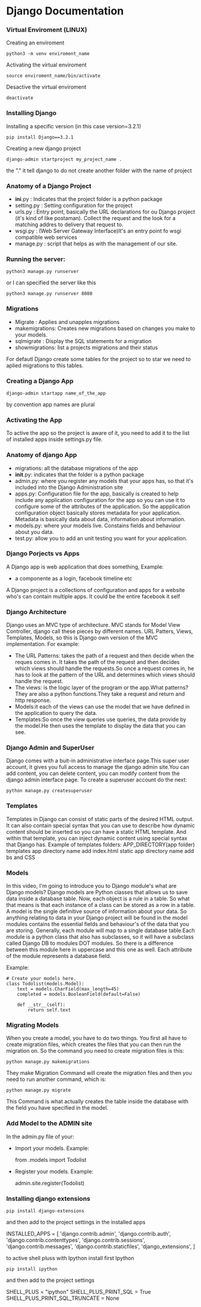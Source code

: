 # Django Documentation

### Virtual Enviroment (LINUX)

Creating an enviroment

	python3 -m venv enviroment_name
Activating the virtual enviroment

	source enviroment_name/bin/activate
Desactive the virtual enviroment

	deactivate

### Installing Django

Installing a specific version (in this case version=3.2.1)

	pip install Django==3.2.1

Creating a new django project

	django-admin startproject my_project_name .
the "."  it tell django to do not create another folder with the name of project

### Anatomy of a Django Project
- __ini__.py : Indicates that the project folder is a python package
- setting.py : Setting configuration for the project
- urls.py : Entry point, basically the URL declarations for ou Django project (it's kind of like postaman). Collect the request and the look for a matching addres to delivery that request to.
- wsgi.py : (Web Server Gateway Interface)It's an entry point fo wsgi compatible web services
- manage.py : script that helps as with the management of our site. 



### Running the server:

	python3 manage.py runserver
or I can specified the server like this

	python3 manage.py runserver 8080
### Migrations

- Migrate : Applies and unapples migrations
- makemigrations: Creates new migrations based on changes you make to your models.
- sqlmigrate : Display the SQL statements for a migration
- showmigrations: list a projects migrations and their status

For defautl Django create some tables for the project so to star we need to aplied migrations
to this tables.

### Creating a Django App

	django-admin startapp name_of_the_app
by convention app names are plural

### Activating the App
To active the app so the project is aware of it, you need to add it to the list of installed
apps inside settings.py file.

### Anatomy of django App
- migrations: all the database migrations of the app
- __init__.py: indicates that the folder is a python package
- admin.py: where you register any models that your apps has, so that it's included into the Django Administration site
- apps.py: Configuration file for the app, basically is created to help include any application configuration for the app so you can use it to configure some of the attributes of the application. So the appplication configuration object basically stores metadata for your application. Metadata is basically data about data, information about information.
- models.py: where your models live. Constains fields and behaviour about you data.
- test.py: allow you to add an unit testing you want for your application.

### Django Porjects vs Apps

A Django app is web application that does something, 
Example: 
- a componente as a login, facebook timeline etc

A Django project is a collections of configuration and apps for a website who's can contain multiple apps.
 It could be the entire facebook it self

### Django Architecture

Django uses an MVC type of architecture. MVC stands for Model View Controller, django call these pieces by different names.
URL Patters, Views, Templates, Models, so this is Django own version of the MVC implementation.
For example:
- The URL Patterns: takes the path of a request and then  decide when the reques comes in. It takes the path of the request and then decides which views should handle the requests.So once a request comes in, he has to look at the pattern of the URL and determines which views should handle the request.
- The views: is the logic layer of the program or the app.What patterns?They are also a python functions.They take a request and return and http response.
- Models:it each of the views can use the model that we have defined in the application to query the data.
- Templates:So once the view queries use queries, the data provide by the model.He then uses the template to display the data that you can see.

### Django Admin and SuperUser
Django comes with a buit-in administrative interface page.This super user account, it gives you full access to manage the django admin site.You can add content, you can delete content, you can modify content from the django admin interface page.
To create a superuser account do the next:

	python manage.py createsuperuser

### Templates
Templates in Django can consist of static parts of the desired HTML output.
It can also contain special syntax that you can use to describe how dynamic content should be inserted so you can have a static HTML template. And within that template, you can inject dynamic content using special syntax that Django has.
Example of templates folders:
	APP_DIRECTORY(app folder)
		templates
			app directory name
				add index.html
		static
			app directory name
				add bs and CSS

### Models

In this video, I'm going to introduce you to Django module's what are Django models?
Django models are Python classes that allows us to save data inside a database table.
Now, each object is a rule in a table. So what that means is that each instance of a class can be stored as a row in a table.
A model is the single definitive source of information about your data.
So anything relating to data in your Django project will be found in the model modules contains the
essential fields and behaviour's of the data that you are storing.
Generally, each module will map to a single database table.Each module is a python class that also has subclasses, so it will have a subclass called Django DB
to modules DOT modules. So there is a difference between this module here in uppercase and this one as well.
Each attribute of the module represents a database field.

Example:

	# Create your models here.
	class Todolist(models.Model):
    	text = models.CharField(max_length=45)
    	completed = models.BooleanField(default=False)

    	def __str__(self):
        	return self.text

### Migrating Models

When you create a model, you have to do two things.
You first all have to create migration files, which creates the files that you can then run the migration on.
So the command you need to create migration files is this:

	python manage.py makemigrations
They make Migration Command will create the migration files and then you need to run another command, which is:

	python manage.py migrate
This Command is what actually creates the table inside the database with the field you have specified in the model.


### Add Model to the ADMIN site
In the admin.py file of your:
- Import your models. Example:

	from .models import Todolist
- Register your models. Example:

	admin.site.register(Todolist)


### Installing django extensions

	pip install django-extensions
and then add to the project settings in the installed apps


INSTALLED_APPS = [
    'django.contrib.admin',
    'django.contrib.auth',
    'django.contrib.contenttypes',
    'django.contrib.sessions',
    'django.contrib.messages',
    'django.contrib.staticfiles',
    'django_extensions',
]

to active shell pluss with Ipython install first Ipython

	pip install ipython
and then add to the project settings


SHELL_PLUS = "ipython"
SHELL_PLUS_PRINT_SQL = True
SHELL_PLUS_PRINT_SQL_TRUNCATE = None

	
